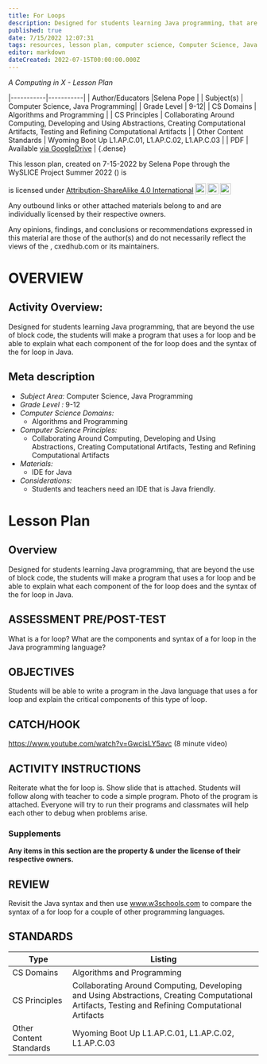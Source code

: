 ```yaml
---
title: For Loops
description: Designed for students learning Java programming, that are beyond the use of block code, the students will make a program that uses a for loop and be able to explain what each component of the for loop does and the syntax of the for loop in Java.
published: true
date: 7/15/2022 12:07:31
tags: resources, lesson plan, computer science, Computer Science, Java Programming 
editor: markdown
dateCreated: 2022-07-15T00:00:00.000Z
---
```

*A Computing in X - Lesson Plan*

|-----------|-----------|
| Author/Educators |Selena Pope |
| Subject(s) | Computer Science, Java Programming|
| Grade Level | 9-12|
| CS Domains | Algorithms and Programming |
| CS Principles | Collaborating Around Computing, Developing and Using Abstractions, Creating Computational Artifacts, Testing and Refining Computational Artifacts |
| Other Content Standards | Wyoming Boot Up L1.AP.C.01, L1.AP.C.02, L1.AP.C.03 | 
| PDF | Available [via GoogleDrive]() |
{.dense}






This lesson plan, created on 7-15-2022 by Selena Pope through the  WySLICE Project Summer 2022 () is  <p xmlns:cc="http://creativecommons.org/ns#" >  is licensed under <a href="http://creativecommons.org/licenses/by-sa/4.0/?ref=chooser-v1" target="_blank" rel="license noopener noreferrer" style="display:inline-block;">Attribution-ShareAlike 4.0 International<img style="height:22px!important;margin-left:3px;vertical-align:text-bottom;" src="https://mirrors.creativecommons.org/presskit/icons/cc.svg?ref=chooser-v1"><img style="height:22px!important;margin-left:3px;vertical-align:text-bottom;" src="https://mirrors.creativecommons.org/presskit/icons/by.svg?ref=chooser-v1"><img style="height:22px!important;margin-left:3px;vertical-align:text-bottom;" src="https://mirrors.creativecommons.org/presskit/icons/sa.svg?ref=chooser-v1"></a></p>


Any outbound links or other attached materials belong to and are individually licensed by their respective owners. 


Any opinions, findings, and conclusions or recommendations expressed in this material are those of the author(s) and do not necessarily reflect the views of the , cxedhub.com or its maintainers.


# OVERVIEW
## Activity Overview:  
Designed for students learning Java programming, that are beyond the use of block code, the students will make a program that uses a for loop and be able to explain what each component of the for loop does and the syntax of the for loop in Java.
## Meta description
+ *Subject Area:* Computer Science, Java Programming 
+ *Grade Level :* 9-12 
+ *Computer Science Domains:*
   + Algorithms and Programming
+ *Computer Science Principles:*
   + Collaborating Around Computing, Developing and Using Abstractions, Creating Computational Artifacts, Testing and Refining Computational Artifacts
+ *Materials:* 
   + IDE for Java
+ *Considerations:*
   + Students and teachers need an IDE that is Java friendly.


# Lesson Plan
## Overview
Designed for students learning Java programming, that are beyond the use of block code, the students will make a program that uses a for loop and be able to explain what each component of the for loop does and the syntax of the for loop in Java.
## ASSESSMENT PRE/POST-TEST
What is a for loop? What are the components and syntax of a for loop in the Java programming language?
## OBJECTIVES
Students will be able to write a program in the Java language that uses a for loop and explain the critical components of this type of loop.


## CATCH/HOOK
https://www.youtube.com/watch?v=GwcisLY5avc (8 minute video)


## ACTIVITY INSTRUCTIONS
Reiterate what the for loop is. Show slide that is attached. Students will follow along with teacher to code a simple program. Photo of the program is attached. Everyone will try to run their programs and classmates will help each other to debug when problems arise.


### Supplements
**Any items in this section are the property & under the license of their respective owners.**






## REVIEW
Revisit the Java syntax and then use www.w3schools.com to compare the syntax of a for loop for a couple of other programming languages.
## STANDARDS        
| Type | Listing | 
|-----------|-----------|
| CS Domains  | Algorithms and Programming|
| CS Principles   | Collaborating Around Computing, Developing and Using Abstractions, Creating Computational Artifacts, Testing and Refining Computational Artifacts|
| Other Content Standards | Wyoming Boot Up L1.AP.C.01, L1.AP.C.02, L1.AP.C.03  |